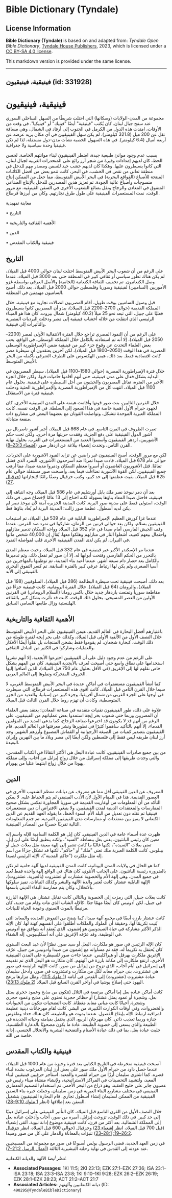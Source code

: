 # Bible Dictionary (Tyndale)

## License Information

**Bible Dictionary (Tyndale)** is based on and adapted from: _Tyndale Open Bible Dictionary_, [Tyndale House Publishers](https://tyndaleopenresources.com/), 2023, which is licensed under a [CC BY-SA 4.0 license](https://creativecommons.org/licenses/by-sa/4.0/legalcode.en).

This markdown version is provided under the same license.



--------------------------------

## فينيقية، فينيقيون (id: 331928)

فينيقية، فينيقيون
=================

مجموعة من المدن\-الولايات (وسكانها) التي احتلت شريطًا من السهل الساحلي السوري عند سفح جبال لبنان. كان يُكتب "فينيقية" أيضًا "فينيك" أو "فينيكيا". في وقت من الأوقات، امتدت هذه الدول من الكرمل في الجنوب إلى أرفاد في الشمال، وهي مسافة تقل عن 200 ميل (321\.8 كيلومتر). لم يكن سهل الفينيقيين في أي مكان يزيد عرضه عن أربعة أميال (6\.4 كيلومتر). في هذه السهول الخصبة نشأت مدن\-دول مستقلة، لذا لم تكن فينيقيا وحدة سياسية ولا جغرافية.

بسبب عدم وجود موانئ طبيعية جيدة، اضطر الفينيقيون لبناء موانئهم الخاصة. لحسن الحظ، كان لديهم إمدادات وفيرة من شجر أرز رائع على المنحدرات الغربية لجبال لبنان، التي كانوا يسيطرون عليها. وهكذا كان لديهم خشب جيد للسفن ومصدر مهم للدخل في منطقة تعاني من نقص في الخشب. في البحر، كانت تنمو بعض من أفضل الكائنات المنتجة للأصباغ (القواقع البحرية) في البحر الأبيض المتوسط، مما جعل من الممكن إنتاج منسوجات وأصباغ عالية الجودة. تم تعزيز هذين المصدرين للدخل بالإنتاج الصناعي المتفوق في المعادن والزجاج ونقل بضائع الشعوب الأخرى في السفن الفينيقية. مع مرور الوقت، نمت المستعمرات الفينيقية على طول طرق تجارتهم. وكان من أبرزها قرطاج.

معاينة تمهيدية

• التاريخ

• الأهمية الثقافية والتاريخية

• الدين

• فينيقية والكتاب المقدس

التاريخ
-------

على الرغم من أن شعوب البحر الأبيض المتوسط احتلت لبنان حوالي 4000 قبل الميلاد، لم يكن هناك تطور سياسي أو ثقافي كبير في المنطقة حتى بعد 3000 قبل الميلاد، عندما وصل الكنعانيون. تم تخفيف الثقافة الكنعانية (الحامية) والأصل العرقي بواسطة غزو الأموريين (الساميين) لفينيقية وسوريا وفلسطين حوالي 2000 قبل الميلاد. بعد ذلك، أصبح الساميون مهيمنين في المنطقة.

قبل وصول الساميين بوقت طويل، أقام المصريون اتصالات تجارية مع فينيقية. خلال المملكة القديمة (حوالي 2700–2200 قبل الميلاد)، يبدو أن المصريين كانوا يسيطرون فعليًا على جبيل، التي تبعد نحو 25 ميلاً (40\.2 كيلومتر) شمال بيروت. كان هذا هو الميناء الرئيسي الذي انتقلت من خلاله أخشاب فينيقية إلى مصر ودخلت البرديات المصرية والتأثيرات إلى فينيقية.

على الرغم من أن النفوذ المصري تراجع خلال الفترة الانتقالية الأولى لمصر (2200–2050 قبل الميلاد)، إلا أنه تم استعادته بالكامل خلال المملكة الوسطى. في الواقع، يحب بعض العلماء التحدث عن وقوع جزء كبير من فينيقية ضمن الإمبراطورية الوسطى المصرية في هذا الوقت (2050–1800 قبل الميلاد)، لكن آخرين يعتقدون أن سيطرة مصر كانت اقتصادية فقط. بعد ذلك، هيمن الهكسوس على الطرف الشرقي بأكمله من البحر الأبيض المتوسط.

خلال فترة الإمبراطورية المصرية (حوالي 1580–1100 قبل الميلاد)، سيطر المصريون في البداية بشكل فعال على مدن فينيقية، حتى أنهم أقاموا حاميات فيها. ولكن خلال الجزء الأخير من الفترة، تقاتل المصريون والحيثيون من أجل السيطرة على فينيقية. بحلول عام 1100 قبل الميلاد، انتهت كل من الإمبراطورية المصرية والإمبراطورية الحثية ودخلت فينيقية فترة من الاستقلال.

خلال القرنين التاليين، بنت صور قوتها وأقامت هيمنة على المدن الفينيقية الأخرى. كان لجهود حيرام الأول أهمية خاصة في هذا الصعود إلى السلطة. في الوقت نفسه، كانت المملكة العبرية الموحدة تتشكل، وتواصلت القوتان مع بعضهما البعض في مشاريع ذات منفعة متبادلة.

تغيرت الظروف في القرن التاسع. في عام 868 قبل الميلاد، أجبر آشور ناصربال من آشور الدول الفينيقية على دفع الجزية، وفقدت حريتها مرة أخرى. ولكن تحت حكم الآشوريين، ازدهر الفينيقيون وأسسوا العديد من المستعمرات في الغرب. بحلول نهاية القرن الثامن، وتحدث إشعياء ببلاغة عن ازدهار صور ([إشعياء 23:3–8](https://ref.ly/Isa23:3-Isa23:8)).

لكن مع مرور الوقت، أصبح الفينيقيون غير راضين عن تزايد القيود الآشورية على الحريات. حوالي عام 678 قبل الميلاد، قادت صيدا تمردًا ضد أسرحدون الآشوري، التمرد الذي فشل تمامًا. قتل الآشوريون الغاضبون أو أسروا معظم السكان ودمروا مدينة صيدا، مما أرهب جميع الفينيقيين. لكن القوة الآشورية تضاءلت فيما بعد، وأصبحت صور مستقلة حوالي عام 625 قبل الميلاد. بقيت عظمتها إلى حد كبير، وكتب حزقيال وصفًا رائعًا لإنجازاتها ([حزقيال 27](https://ref.ly/Ezek27:1-Ezek27:36)).

بعد أن دمر نبوخذ نصر ملك بابل أورشليم في عام 586 قبل الميلاد، وجه انتباهه إلى فينيقية، فاحتل صيدا المعاد بناؤها بسهولة لكنه احتاج إلى 13 عامًا لإخضاع صور. في ذلك الوقت، استولى فقط على مدينة صور البرية. كانت المدينة الجزيرة آمنة لأن نبوخذ نصر لم يكن لديه أسطول. عظمة صور زالت؛ المدينة البرية لم يُعاد بناؤها قط.

عندما غزا كورش العظيم الإمبراطورية البابلية في عام 539 قبل الميلاد، تم استيعاب الفينيقيين بسلام. ولكن بعد حوالي قرنين من الزمان، شاركوا في تمرد ضد الفرس. عندما وقف الجيش الفارسي أمام صيدا في عام 352 قبل الميلاد وواجه السكان تدمير منازلهم واحتمال بيعهم كعبيد، أشعلوا النار في منازلهم وهلكوا معها. يُقال إن 40,000 شخص ماتوا في النيران. لم يكن لدى المدن الفينيقية الأخرى قلب لمواصلة التمرد.

عندما مر الإسكندر الأكبر عبر فينيقية في عام 332 قبل الميلاد، رحبت معظم المدن بالتحرر من الحكم الفارسي وفتحت أبوابها له. إلا أن صور لم تفعل ذلك، وتم تدميرها بالكامل بعد حصار دام سبعة أشهر. عندما أُعيد بناء المدينة، تم توطينها بالمهاجرين من آسيا الصغرى ولم يكن لها ارتباط عرقي كبير بالفترة السابقة. تم كسر التفوق البحري الفينيقي إلى الأبد.

بعد ذلك، أصبحت فينيقية تحت سيطرة البطالمة (286 قبل الميلاد)، السلوقيين (198 قبل الميلاد)، والرومان (64 قبل الميلاد). خلال الفترة الرومانية، كانت فينيقية جزءًا من مقاطعة سوريا وتمتعت بازدهار جديد خلال باكس رومانا (السلام الروماني) في القرنين الأولين من العصر المسيحي. بحلول ذلك الوقت، كانت قد تأثرت بشكل كبير بالثقافة الهلنستية وزال طابعها السامي السابق.

الأهمية الثقافية والتاريخية
---------------------------

باعتبارهم أفضل البحارة في العالم القديم، هيمن الفينيقيون على البحر الأبيض المتوسط خلال النصف الأول من الألفية الأولى قبل الميلاد، وكذلك على بحر إيجه لفترة طويلة من ذلك الوقت. كبحارة شجعان، لم يقوموا فقط بشحن المنتجات بل نقلوا أيضًا الأفكار والعمليات وشاركوا في الكثير من التبادل الثقافي.

على الرغم من عدم وجود دليل على أن الفينيقيين اخترعوا الأبجدية، إلا أنهم نشروا استخدامها على نطاق واسع حتى أصبحت تُعرف بالأبجدية الفينيقية. كان من المهم بشكل خاص نقلهم لها إلى الإغريق (في الأقل بحلول عام 750 قبل الميلاد)، الذين أضافوا إليها الحروف المتحركة ونقلوها إلى العالم الغربي.

كما أنشأ الفينيقيون مستعمرات في أماكن عديدة في البحر الأبيض المتوسط الغربي، لا سيما خلال القرن الثامن قبل الميلاد. كانت أقوى هذه المستعمرات قرطاج، التي سيطرت في أوجها على الجزء الغربي من شمال أفريقيا، وجزء كبير من إسبانيا، والعديد من الجزر المتوسطية، وكادت أن تهزم روما خلال القرن الثالث قبل الميلاد.

علاوة على ذلك، طور الفينيقيون تقنيات متقدمة في صناعة المعادن؛ يعتقد بعض العلماء أن المصريين وربما حتى شعوب بحر إيجة استمدوا بعض عملياتهم من الفينيقيين. على الرغم من أنهم قد لا يكونون قد اخترعوا صناعة الزجاج، كما يدعي العديد من المؤلفين القدماء، إلا أنهم بالتأكيد ساهموا كثيرًا في تطويرها ونشر معرفتها في العالم القديم. قام الفينيقيون بتصدير كميات من الصبغة الأرجوانية أو القماش المصبوغ وأرزهم الشهير. وجد أرز لبنان طريقه ليس فقط إلى فلسطين ولكن أيضًا إلى مصر وبلاد ما بين النهرين وإيران البعيدة.

من بين جميع صادرات الفينيقيين، كانت عبادة البعل هي الأكثر انتقادًا في الكتاب المقدس، والتي وجدت طريقها إلى مملكة إسرائيل من خلال زواج إيزابل من آخاب، وإلى مملكة يهوذا من خلال زواج ابنتهما عثليا من يهورام.

الدين
-----

المعروف عن الدين الفينيقي أقل مما هو معروف عن ديانات معظم الشعوب الأخرى في العصور القديمة. هذا في المقام الأول لأن الأدب الفينيقي لم يتم الحفاظ عليه. لا يمكن التأكد من أن المعلومات من أوغاريت القديمة في سوريا المجاورة تعكس بشكل صحيح الممارسات والمعتقدات الدينية لمدن الفينيقيين. ولا ينبغي الافتراض أن دين مستعمرات فينيقيا تم نقله دون تعديل من البلد الأم. لسوء الحظ، ما يقوله العهد القديم عن الدين الكنعاني لا يميز بين معتقدات أو ممارسات مدن الفينيقيين الفردية. تم جمع المعلومات التالية تقريبًا حصريًا من المصادر الفينيقية.

ظهرت عدة أسماء عامة في الدين الفينيقي. كان إيل هو الكلمة السامية للإله واسم إله معين كان رئيس البانثيون. يعني بعل ببساطة "السيد"، ولكنه ينطبق أيضًا على ابن إيل. تعني بعلات "السيدة"، لكنها غالبًا ما كانت تشير إلى إلهة معينة مثل بعلات جبيل أو بيبلوس. كانت الكلمة العبرية ملك تعني "ملك" أو "حاكم"، لكنها قد تشكل جزءًا من اسم إله مثل ملكرت ("حاكم المدينة")، الإله الرئيس لصيدا.

كما هو الحال في ولايات المدن اليونانية، كانت المدن الفينيقية لديها آلهة حامية لم تكن بالضرورة رئيسة البانثيون. على الجانب الأنثوي، كان هناك في الواقع إلهة واحدة فقط تُعبد في جميع المدن، وهي إلهة الأم والخصوبة عشتارت أو عشتروت (بالعبرية، عشتروث)، الإلهة البابلية عشتار. كانت تُعتبر والدة الآلهة والبشر وكذلك النباتات. تميز سلوكها بالانحلال، وكان يتم ممارسة البغاء الديني باسمها.

كانت بعلات جبيل، التي رمزت إلى الخصوبة وبالتالي كانت تقابل عشتار، هي الإلهة البارزة في جبيل، لكن أدونيس كان أيضًا مهمًا جدًا. كالإله الشاب الذي مات وقام من جديد، كان مرتبطًا بالموت السنوي وعودة الحياة للنباتات.

كانت عشتار بارزة أيضًا في مجمع آلهة صيدا، كما يتضح من النقوش العديدة والمعابد التي بُنيت تكريمًا لها، وحقيقة أن الملوك والملكات أطلقوا على أنفسهم كهنة لها. كان الإله الذكر الأكثر مشاركة في حياة الصيدونيين هو إشمون، الذي يُعتقد أنه يتوافق مع أدونيس في الوظيفة. وقد عرّفه الإغريق على أنه أسكليبيوس، إله الشفاء.

كان الإله الرئيس في صور هو ملكارت، البعل أو سيد صور. نظرًا لأن عيد البعث السنوي كان يُحتفل به تكريماً له، فقد تم مساواته مع إشمون من صيدا وأدونيس من جبيل. عرّف الإغريق ملكارت بهرقل أو هيراكليس. عندما جاءت صور للسيطرة على المدن الفينيقية الأخرى، ارتفع ملكارت إلى مكانة بارزة في آلهتهم. كان ملكارت هو البعل الذي تم تقديمه إلى إسرائيل في أيام آخاب، الذي تزوج من إيزابل من صور. كانت الإلهة الرئيسة في صور هي عشتروت. بنى حيرام معابد لكل من ملكارت وعشتروت في صور، وأدخل سليمان عبادة عشتروت (عشتروث) إلى القدس في أيامه ([1 ملوك 11:5](https://ref.ly/1Kgs11:5)). وظل مزارها يزعج اليهود حتى إصلاح يوشيا في أواخر القرن السابع قبل الميلاد ([2 ملوك 23:13](https://ref.ly/2Kgs23:13)).

كانت أماكن عبادة بعل إما أماكن مرتفعة في التلال (تتكون من مذبح وعمود حجري يمثل بعل، وشجرة أو عمود يمثل عشتار) أو حظائر حجرية تحتوي على مذبح وعمود حجري وشجرة. أحيانًا كانت مباني معابد مغطاة. كانت التضحيات تتكون من الحيوانات والخضروات، وفي أوقات الكوارث الكبيرة، من البشر. كانت تُقام مهرجانات دينية عظيمة لمراقبة ارتباط الإله بإيقاع الفصول. عندما يموت هو والطبيعة، كان هناك حداد وطقوس جنازة وربما تعذيب ذاتي. كان مهرجان الربيع، الذي يحتفل بقيامته وحياته الجديدة في الطبيعة والذي يسعى إلى خصوبة الطبيعة، عادة ما يكون مصحوبًا بالدعارة الطقسية. جلبت عبادة بعل، بما في ذلك عبادة الأصنام والتضحية البشرية والانحلال الجنسي، إدانة خاصة من الله.

فينيقية والكتاب المقدس
----------------------

أصبحت فينيقية منخرطة في التاريخ الكتابي بعد فترة وجيزة من عام 1000 قبل الميلاد، عندما حصل داود من حيرام الأول ملك صور على بعض أرز لبنان المرغوب بشدة لبناء قصره. كما اشترى سليمان أرزًا من حيرام لقصره والمعبد. استأجر حرفيين فينيقيين لبناء المعبد، ولتشييد التحصينات في المراكز الاستراتيجية، ولإنشاء منشأة ميناء رئيس في عصيون جابر على خليج العقبة، وهو ذراع من البحر الأحمر. تم استخدام التصميم المعماري الفينيقي في مختلف مشاريع البناء العبرية في زمن سليمان، وجعلت خبرة بناء السفن الفينيقية من الممكن لسليمان إنشاء أسطول تجاري. قام البحارة الفينيقيون بتشغيل السفن بعد إطلاقها (انظر [1 ملوك 9:10–28](https://ref.ly/1Kgs9:10-1Kgs9:28)).

خلال النصف الأول من القرن التاسع قبل الميلاد، كان التأثير الفينيقي على إسرائيل دينيًا إلى حد كبير. في ذلك الوقت، تزوجت إيزابل، أميرة من صور، آخاب وأدخلت عبادة بعل إلى المملكة الشمالية. بعد أكثر من قرن، كانت فينيقية موضوع إدانة نبوية. ألقى إشعياء (قبل 700 قبل الميلاد، انظر [إشعياء 23](https://ref.ly/Isa23:1-Isa23:18)) وحزقيال (حوالي 600 قبل الميلاد، انظر [حزقيال 26:2–19؛](https://ref.ly/Ezek26:2-Ezek26:19) [28:1–23](https://ref.ly/Ezek28:1-Ezek28:23)) تنبؤات بالمعاناة والدمار على كل من صور وصيدا.

في زمن العهد الجديد، قضى الرسول بولس أسبوعًا في صور مع مجموعة من المسيحيين عند عودته إلى القدس في نهاية رحلته التبشيرية الثالثة ([أعمال الرسل 21:2–7](https://ref.ly/Acts21:2-Acts21:7)).

*انظر أيضا* الآلهة والديانة الكنعانية.

* **Associated Passages:** 1KI 11:5; 2KI 23:13; EZK 27:1–EZK 27:36; ISA 23:1–ISA 23:18; ISA 23:3–ISA 23:8; 1KI 9:10–1KI 9:28; EZK 26:2–EZK 26:19; EZK 28:1–EZK 28:23; ACT 21:2–ACT 21:7
* **Associated Articles:** ديانة الكنعانيين وآلهتهم (ID: `490295@TyndaleBibleDictionary`)

